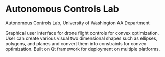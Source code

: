 # Autonomous Controls Lab
Autonomous Controls Lab, University of Washington AA Department

Graphical user interface for drone flight controls for convex optimization. User can create various visual two dimensional shapes such as ellipses, polygons, and planes and convert them into constraints for convex optimization. Built on Qt framework for deployment on multiple platforms.
